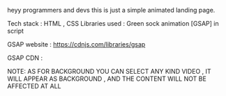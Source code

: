 heyy programmers and devs  this is just a simple animated landing page.

Tech stack : HTML , CSS
Libraries used : Green sock animation [GSAP] in script

GSAP website : https://cdnjs.com/libraries/gsap

GSAP CDN :<script src="https://cdnjs.cloudflare.com/ajax/libs/gsap/3.12.2/gsap.min.js" integrity="sha512-16esztaSRplJROstbIIdwX3N97V1+pZvV33ABoG1H2OyTttBxEGkTsoIVsiP1iaTtM8b3+hu2kB6pQ4Clr5yug==" crossorigin="anonymous" referrerpolicy="no-referre"></script>

NOTE: AS FOR BACKGROUND YOU CAN SELECT ANY KIND VIDEO , IT WILL APPEAR AS BACKGROUND , AND THE CONTENT WILL NOT BE AFFECTED AT ALL

